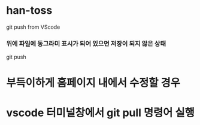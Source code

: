 # han-toss

git push from VScode
### 위에 파일에 동그라미 표시가 되어 있으면 저장이 되지 않은 상태

git push

# 부득이하게 홈페이지 내에서 수정할 경우
# vscode 터미널창에서 git pull 명령어 실행

